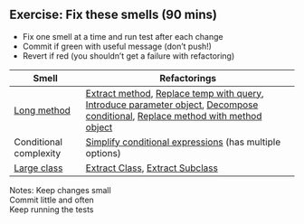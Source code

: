 ## Exercise: Fix these smells (90 mins)

* Fix one smell at a time and run test after each change
* Commit if green with useful message (don’t push!)
* Revert if red (you shouldn’t get a failure with refactoring)

| Smell | Refactorings |
| ----- | ------------ |
| [Long method](https://refactoring.guru/smells/long-method) | [Extract method](https://refactoring.guru/extract-method), [Replace temp with query](https://refactoring.guru/replace-temp-with-query), [Introduce parameter object](https://refactoring.guru/introduce-parameter-object), [Decompose conditional](https://refactoring.guru/decompose-conditional), [Replace method with method object](https://refactoring.guru/replace-method-with-method-object) |
| Conditional complexity | [Simplify conditional expressions](https://refactoring.guru/refactoring/techniques/simplifying-conditional-expressions) (has multiple options) |
| [Large class](https://refactoring.guru/smells/large-class) | [Extract Class](https://refactoring.guru/extract-class), [Extract Subclass](https://refactoring.guru/extract-subclass) |
<!-- .element: style="font-size: 80%" -->

Notes:
    Keep changes small  
    Commit little and often  
    Keep running the tests  